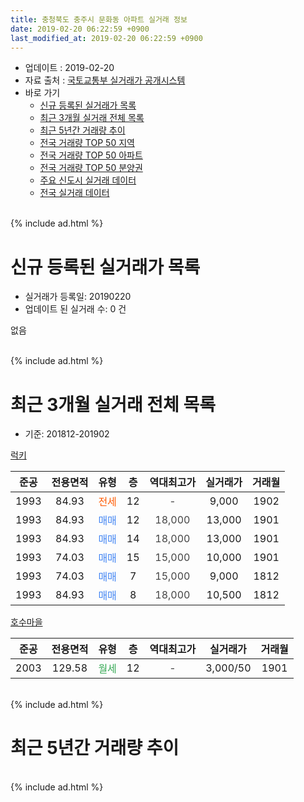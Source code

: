 ```yaml
---
title: 충청북도 충주시 문화동 아파트 실거래 정보
date: 2019-02-20 06:22:59 +0900
last_modified_at: 2019-02-20 06:22:59 +0900
---
```


* 업데이트 : 2019-02-20
* 자료 출처 : [국토교통부 실거래가 공개시스템](http://rt.molit.go.kr)
* 바로 가기
    * [신규 등록된 실거래가 목록](#신규-등록된-실거래가-목록)
    * [최근 3개월 실거래 전체 목록](#최근-3개월-실거래-전체-목록)
    * [최근 5년간 거래량 추이](#최근-5년간-거래량-추이)
    * [전국 거래량 TOP 50 지역](https://inasie.github.io/apt-trade-info/최근-3개월-전국에서-가장-거래가-많이-발생한-지역)
    * [전국 거래량 TOP 50 아파트](https://inasie.github.io/apt-trade-info/최근-3개월-전국에서-가장-거래가-많이-발생한-아파트)
    * [전국 거래량 TOP 50 분양권](https://inasie.github.io/apt-trade-info/최근-3개월-전국에서-가장-거래가-많이-발생한-분양권)
    * [주요 신도시 실거래 데이터](https://inasie.github.io/apt-trade-info/주요-신도시)
    * [전국 실거래 데이터](https://inasie.github.io/apt-trade-info/전국)
<br>
{% include ad.html %}
<br>

# 신규 등록된 실거래가 목록
* 실거래가 등록일: 20190220
* 업데이트 된 실거래 수: 0 건

없음

<br>
{% include ad.html %}
<br>

# 최근 3개월 실거래 전체 목록
* 기준: 201812-201902


[럭키](https://search.naver.com/search.naver?query=%EC%B6%A9%EC%B2%AD%EB%B6%81%EB%8F%84+%EC%B6%A9%EC%A3%BC%EC%8B%9C+%EB%AC%B8%ED%99%94%EB%8F%99+%EB%9F%AD%ED%82%A4)

|준공|전용면적|유형|층|역대최고가|실거래가|거래월|
|:---:|:---:|:---:|:---:|:---:|:---:|:---:|
|1993|84.93|<span style="color:#ff5a00">전세</span>|12|<span style="color:#444444">-</span>|9,000|1902|
|1993|84.93|<span style="color:#4285f3">매매</span>|12|<span style="color:#444444">18,000</span>|13,000|1901|
|1993|84.93|<span style="color:#4285f3">매매</span>|14|<span style="color:#444444">18,000</span>|13,000|1901|
|1993|74.03|<span style="color:#4285f3">매매</span>|15|<span style="color:#444444">15,000</span>|10,000|1901|
|1993|74.03|<span style="color:#4285f3">매매</span>|7|<span style="color:#444444">15,000</span>|9,000|1812|
|1993|84.93|<span style="color:#4285f3">매매</span>|8|<span style="color:#444444">18,000</span>|10,500|1812|

[호수마을](https://search.naver.com/search.naver?query=%EC%B6%A9%EC%B2%AD%EB%B6%81%EB%8F%84+%EC%B6%A9%EC%A3%BC%EC%8B%9C+%EB%AC%B8%ED%99%94%EB%8F%99+%ED%98%B8%EC%88%98%EB%A7%88%EC%9D%84)

|준공|전용면적|유형|층|역대최고가|실거래가|거래월|
|:---:|:---:|:---:|:---:|:---:|:---:|:---:|
|2003|129.58|<span style="color:#34a853">월세</span>|12|<span style="color:#444444">-</span>|3,000/50|1901|


<br>
{% include ad.html %}
<br>

# 최근 5년간 거래량 추이


<div style="width:100%;">
    <canvas id="deal_progress" height="200"></canvas>
</div>

<script>
new Chart(document.getElementById("deal_progress"), {
    type: 'line',
    data: {
        labels: ['201402','201403','201404','201405','201406','201407','201408','201409','201410','201411','201412','201501','201502','201503','201504','201505','201506','201507','201508','201509','201510','201511','201512','201601','201602','201603','201604','201605','201606','201607','201608','201609','201610','201611','201612','201701','201702','201703','201704','201705','201706','201707','201708','201709','201710','201711','201712','201801','201802','201803','201804','201805','201806','201807','201808','201809','201810','201811','201812','201901','201902'],
        datasets: [{
            label: '매매',
            pointRadius: 1,
            data: [6, 8, 4, 7, 3, 2, 7, 5, 7, 7, 4, 2, 2, 9, 3, 4, 3, 7, 5, 12, 9, 10, 2, 2, 2, 4, 8, 5, 4, 11, 3, 8, 8, 6, 1, 2, 8, 3, 3, 4, 4, 3, 1, 2, 3, 7, 5, 4, 3, 3, 3, 5, 2, 0, 2, 4, 2, 4, 2, 3, 0],
            borderColor: "rgba(255, 201, 14, 1)",
            backgroundColor: "rgba(255, 201, 14, 0.5)",
            fill: false,
            lineTension: 0
        },{
            label: '전월세',
            pointRadius: 1,
            data: [2, 3, 2, 2, 2, 5, 2, 3, 3, 3, 0, 4, 0, 4, 2, 2, 1, 1, 1, 0, 2, 1, 2, 2, 1, 1, 1, 0, 2, 0, 3, 4, 2, 2, 0, 0, 2, 1, 3, 3, 1, 0, 0, 2, 1, 3, 1, 0, 2, 1, 1, 0, 0, 2, 2, 2, 2, 1, 0, 1, 1],
            borderColor: "rgba(0, 141, 185, 1)",
            backgroundColor: "rgba(0, 141, 185, 0.5)",
            fill: false,
            lineTension: 0
        }
        ]
    },
    options: {
        responsive: true,
        title: {
            display: false
        },
        tooltips: {
            mode: 'index',
            intersect: false
        },
        hover: {
            mode: 'nearest',
            intersect: true
        },
        scales: {
            xAxes: [{
                display: true,
                scaleLabel: {
                    display: true,
                    labelString: '년/월'
                }
            }],
            yAxes: [{
                display: true,
                ticks: {
                    suggestedMin: 0,
                },
                scaleLabel: {
                    display: true,
                    labelString: '실거래 수'
                }
            }]
        }
    }
});

</script>


<br>
{% include ad.html %}
<br>

